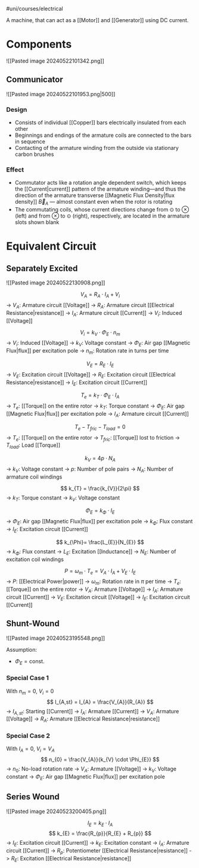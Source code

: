 #uni/courses/electrical 

A machine, that can act as a [[Motor]] and [[Generator]] using DC current.

# Components

![[Pasted image 20240522101342.png]]

## Communicator

![[Pasted image 20240522101953.png|500]]

### Design

- Consists of individual [[Copper]] bars electrically insulated from each other
- Beginnings and endings of the armature coils are connected to the bars in sequence
- Contacting of the armature winding from the outside via stationary carbon brushes

### Effect

- Commutator acts like a rotation angle dependent switch, which keeps the [[Current|current]] pattern of the armature winding—and thus the direction of the armature transverse [[Magnetic Flux Density|flux density]] $\overrightarrow{B}_{A}$ — almost constant even when the rotor is rotating
- The commutating coils, whose current directions change from ⊙ to ⊗ (left) and from ⊗ to ⊙ (right), respectively, are located in the armature slots shown blank


# Equivalent Circuit

## Separately Excited

![[Pasted image 20240522130908.png]]

$$
V_{A} = R_{A} \cdot I_{A} + V_{i}
$$
-> $V_{A}$: Armature circuit [[Voltage]]
-> $R_{A}$: Armature circuit [[Electrical Resistance|resistance]]
-> $I_{A}$: Armature circuit [[Current]]
-> $V_{i}$: Induced [[Voltage]]

$$
V_{i} = k_{V} \cdot \Phi_{E} \cdot n_{m}
$$
-> $V_{i}$: Induced [[Voltage]]
-> $k_{V}$: Voltage constant
-> $\Phi_{E}$: Air gap [[Magnetic Flux|flux]] per excitation pole
-> $n_{m}$: Rotation rate in turns per time

$$
V_{E} = R_{E} \cdot I_{E}
$$
-> $V_{E}$: Excitation circuit [[Voltage]]
-> $R_{E}$: Excitation circuit [[Electrical Resistance|resistance]]
-> $I_{E}$: Excitation circuit [[Current]]

$$
T_{e} = k_{T} \cdot \Phi_{E} \cdot I_{A}
$$
-> $T_{e}$: [[Torque]] on the entire rotor
-> $k_{T}$: Torque constant
-> $\Phi_{E}$: Air gap [[Magnetic Flux|flux]] per excitation pole
-> $I_{A}$: Armature circuit [[Current]]

$$
T_{e} - T_{fric} - T_{load} = 0
$$
-> $T_{e}$: [[Torque]] on the entire rotor
-> $T_{fric}$: [[Torque]] lost to friction
-> $T_{load}$: Load [[Torque]]

$$
k_{V} = 4p \cdot N_{A}
$$
-> $k_{V}$: Voltage constant
-> $p$: Number of pole pairs
-> $N_{A}$: Number of armature coil windings

$$
k_{T} = \frac{k_{V}}{2\pi}
$$
-> $k_{T}$: Torque constant
-> $k_{V}$: Voltage constant

$$
\Phi_{E} = k_{\Phi} \cdot I_{E}
$$
-> $\Phi_{E}$: Air gap [[Magnetic Flux|flux]] per excitation pole
-> $k_{\Phi}$: Flux constant
-> $I_{E}$: Excitation circuit [[Current]]

$$
k_{\Phi}= \frac{L_{E}}{N_{E}}
$$
-> $k_\Phi$: Flux constant
-> $L_{E}$: Excitation [[Inductance]]
-> $N_{E}$: Number of excitation coil windings

$$
P = \omega_{m} \cdot T_{e} = V_{A} \cdot I_{A} + V_{E} \cdot I_{E}
$$
-> $P$: [[Electrical Power|power]]
-> $\omega_{m}$: Rotation rate in $\pi$ per time
-> $T_{e}$: [[Torque]] on the entire rotor
-> $V_{A}$: Armature [[Voltage]]
-> $I_{A}$: Armature circuit [[Current]]
-> $V_{E}$: Excitation circuit [[Voltage]]
-> $I_{E}$: Excitation circuit [[Current]]

## Shunt-Wound

![[Pasted image 20240523195548.png]]

Assumption:
- $\Phi_{E} = \text{const.}$

### Special Case 1

With $n_{m} = 0$, $V_{i} = 0$
$$
I_{A,st} = I_{A} = \frac{V_{A}}{R_{A}}
$$
-> $I_{A,st}$: Starting [[Current]]
-> $I_{A}$: Armature [[Current]]
-> $V_{A}$: Armature [[Voltage]]
-> $R_{A}$: Armature [[Electrical Resistance|resistance]]

### Special Case 2

With $I_{A} = 0$, $V_{i} = V_{A}$
$$
n_{0} = \frac{V_{A}}{k_{V} \cdot \Phi_{E}} 
$$
-> $n_{0}$: No-load rotation rate
-> $V_{A}$: Armature [[Voltage]]
-> $k_{V}$: Voltage constant
-> $\Phi_{E}$: Air gap [[Magnetic Flux|flux]] per excitation pole

## Series Wound

![[Pasted image 20240523200405.png]]

$$
I_{E} = k_{E} \cdot I_{A}
$$
$$
k_{E} = \frac{R_{p}}{R_{E} + R_{p}}
$$
-> $I_{E}$: Excitation circuit [[Current]]
-> $k_{E}$: Excitation constant
-> $I_{A}$: Armature circuit [[Current]]
-> $R_{p}$: Potentiometer [[Electrical Resistance|resistance]]
-> $R_{E}$: Excitation [[Electrical Resistance|resistance]]

